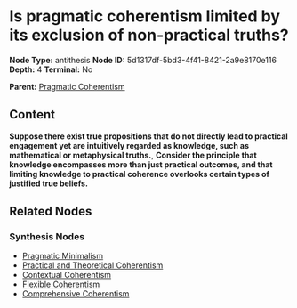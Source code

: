 # Is pragmatic coherentism limited by its exclusion of non-practical truths?

**Node Type:** antithesis
**Node ID:** 5d1317df-5bd3-4f41-8421-2a9e8170e116
**Depth:** 4
**Terminal:** No

**Parent:** [Pragmatic Coherentism](pragmatic-coherentism-synthesis-48c6fdab-111f-40d3-9729-fa28ed8f6fdc.md)

## Content

**Suppose there exist true propositions that do not directly lead to practical engagement yet are intuitively regarded as knowledge, such as mathematical or metaphysical truths.**, **Consider the principle that knowledge encompasses more than just practical outcomes, and that limiting knowledge to practical coherence overlooks certain types of justified true beliefs.**

## Related Nodes

### Synthesis Nodes

- [Pragmatic Minimalism](pragmatic-minimalism-synthesis-58bc138c-7019-4c2a-a951-cdd431603169.md)
- [Practical and Theoretical Coherentism](practical-and-theoretical-coherentism-synthesis-706d481e-57f1-4803-a775-cdfb1c19557d.md)
- [Contextual Coherentism](contextual-coherentism-synthesis-beb0e7b3-14d1-4f12-8f98-18675ab88e17.md)
- [Flexible Coherentism](flexible-coherentism-synthesis-8c879642-9268-40ba-95e5-a48fa1b629c1.md)
- [Comprehensive Coherentism](comprehensive-coherentism-synthesis-3b52f384-7a40-4253-8f78-9d52433c2358.md)
